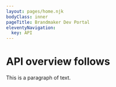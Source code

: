 ```yaml
---
layout: pages/home.njk
bodyClass: inner
pageTitle: Brandmaker Dev Portal
eleventyNavigation:
  key: API
---
```

# API overview follows

This is a paragraph of text.